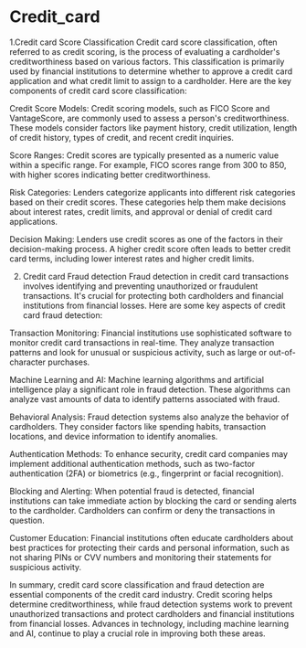# Credit_card
1.Credit card Score Classification
Credit card score classification, often referred to as credit scoring, is the process of evaluating a cardholder's creditworthiness based on various factors. This classification is primarily used by financial institutions to determine whether to approve a credit card application and what credit limit to assign to a cardholder. Here are the key components of credit card score classification:

Credit Score Models: Credit scoring models, such as FICO Score and VantageScore, are commonly used to assess a person's creditworthiness. These models consider factors like payment history, credit utilization, length of credit history, types of credit, and recent credit inquiries.

Score Ranges: Credit scores are typically presented as a numeric value within a specific range. For example, FICO scores range from 300 to 850, with higher scores indicating better creditworthiness.

Risk Categories: Lenders categorize applicants into different risk categories based on their credit scores. These categories help them make decisions about interest rates, credit limits, and approval or denial of credit card applications.

Decision Making: Lenders use credit scores as one of the factors in their decision-making process. A higher credit score often leads to better credit card terms, including lower interest rates and higher credit limits.

2. Credit card Fraud detection
   Fraud detection in credit card transactions involves identifying and preventing unauthorized or fraudulent transactions. It's crucial for protecting both cardholders and financial institutions from financial losses. Here are some key aspects of credit card fraud detection:

Transaction Monitoring: Financial institutions use sophisticated software to monitor credit card transactions in real-time. They analyze transaction patterns and look for unusual or suspicious activity, such as large or out-of-character purchases.

Machine Learning and AI: Machine learning algorithms and artificial intelligence play a significant role in fraud detection. These algorithms can analyze vast amounts of data to identify patterns associated with fraud.

Behavioral Analysis: Fraud detection systems also analyze the behavior of cardholders. They consider factors like spending habits, transaction locations, and device information to identify anomalies.

Authentication Methods: To enhance security, credit card companies may implement additional authentication methods, such as two-factor authentication (2FA) or biometrics (e.g., fingerprint or facial recognition).

Blocking and Alerting: When potential fraud is detected, financial institutions can take immediate action by blocking the card or sending alerts to the cardholder. Cardholders can confirm or deny the transactions in question.

Customer Education: Financial institutions often educate cardholders about best practices for protecting their cards and personal information, such as not sharing PINs or CVV numbers and monitoring their statements for suspicious activity.

In summary, credit card score classification and fraud detection are essential components of the credit card industry. Credit scoring helps determine creditworthiness, while fraud detection systems work to prevent unauthorized transactions and protect cardholders and financial institutions from financial losses. Advances in technology, including machine learning and AI, continue to play a crucial role in improving both these areas.
